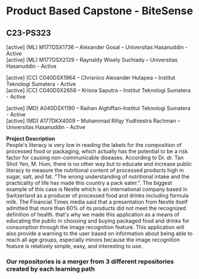# Product Based Capstone - BiteSense

## C23-PS323

[active] (ML) M177DSX1736 – Alexander Gosal – Universitas Hasanuddin - Active <br> 
[active] (ML) M177DSX2129 – Raynaldy Wisely Suchiady – Universitas Hasanuddin  - Active <br>

[active] (CC) C040DSX1964 – Chrisnico Alexander Hutapea – Institut Teknologi Sumatera  - Active <br>
[active] (CC) C040DSX2658 – Krisna Saputra – Institut Teknologi Sumatera  - Active <br>

[active] (MD) A040DSX1190 – Raihan Alghiffari–Institut Teknologi Sumatera - Active <br>
[active] (MD) A177DKX4009 – Muhammad Rifqy Yudhiestra Rachman – Universitas Hasanuddin - Active <br>

**Project Description** <br>
People's literacy is very low in reading the labels for the composition of processed food or packaging, which actually has the potential to be a risk factor for causing non-communicable diseases.  According to Dr. dr. Tan Shot Yen, M. Hum, there is no other way but to educate and increase public literacy to measure the nutritional content of processed products high in sugar, salt, and fat. "The wrong understanding of nutritional intake and the practicality of life has made this country a pack eater.". The biggest example of this case is Nestle which is an international company based in Switzerland as a producer of processed food and drinks including formula milk. The Financial Times media said that a presentation from Nestle itself admitted that more than 60% of its products did not meet the recognized definition of health. that's why we made this application as a means of educating the public in choosing and buying packaged food and drinks for consumption through the image recognition feature. This application will also provide a warning to the user based on information about being able to reach all age groups, especially minors because the image recognition feature is relatively simple, easy, and interesting to use. <br>
 
### Our repositories is a merger from 3 different repositories created by each learning path